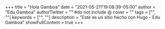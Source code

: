 +++
title = "Hola Gamboa"
date = "2021-05-21T19:08:39-05:00"
author = "Edu Gamboa"
authorTwitter = "" #do not include @
cover = ""
tags = ["", ""]
keywords = ["", ""]
description = "Este es un sitio hecho con Hugo - Edu Gamboa"
showFullContent = true
+++
